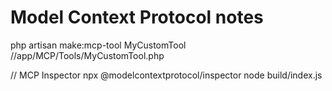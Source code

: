 # Model Context Protocol notes

php artisan make:mcp-tool MyCustomTool
//app/MCP/Tools/MyCustomTool.php

// MCP Inspector
npx @modelcontextprotocol/inspector node build/index.js
